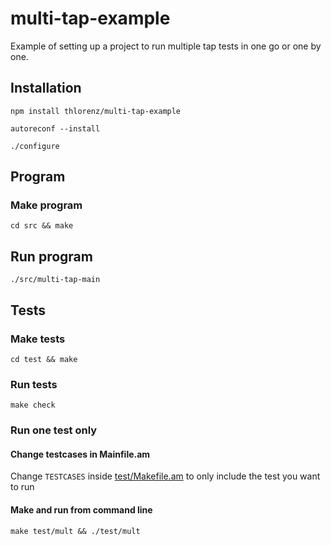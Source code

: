# multi-tap-example

Example of setting up a project to run multiple tap tests in one go or one by one.

## Installation

    npm install thlorenz/multi-tap-example

    autoreconf --install

    ./configure

## Program

### Make program

    cd src && make

## Run program

    ./src/multi-tap-main

## Tests

### Make tests

    cd test && make

### Run tests

    make check

### Run one test only
    
#### Change testcases in Mainfile.am

Change `TESTCASES` inside [test/Makefile.am](https://github.com/thlorenz/multi-tap-example/blob/master/test/Makefile.am)
to only include the test you want to run

#### Make and run from command line

    make test/mult && ./test/mult
